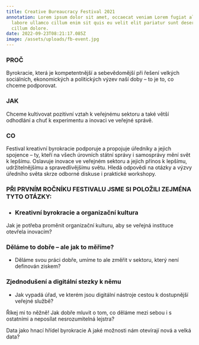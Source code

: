 ```yaml
---
title: Creative Bureaucracy Festival 2021
annotation: Lorem ipsum dolor sit amet, occaecat veniam Lorem fugiat aliqua
  labore ullamco cillum enim sit quis eu velit elit pariatur sunt deserunt ut
  cillum dolore.
date: 2022-09-23T08:21:17.085Z
image: /assets/uploads/fb-event.jpg
---
```

<!--StartFragment-->

<h3>PROČ</h3>

Byrokracie, která je kompetentnější a sebevědomější při řešení velkých sociálních, ekonomických a politických výzev naší doby – to je to, co chceme podporovat.

<h3>JAK</h3>

Chceme kultivovat pozitivní vztah
 k veřejnému sektoru a také větší
 odhodlání a chuť k experimentu
 a inovaci ve veřejné správě.

<h3>C﻿O</h3>

Festival kreativní byrokracie podporuje a propojuje úředníky a jejich spojence – ty, kteří na všech úrovních státní správy i samosprávy mění svět k lepšímu. Oslavuje inovace ve veřejném sektoru a jejich přínos k lepšímu, udržitelnějšímu a spravedlivějšímu světu. Hledá odpovědi na otázky a výzvy úředního světa skrze odborné diskuse i praktické workshopy.

<!--EndFragment-->

<h3>PŘI PRVNÍM ROČNÍKU FESTIVALU JSME SI POLOŽILI ZEJMÉNA TYTO OTÁZKY:</h3>

<ul><li><h3>Kreativní byrokracie a organizační kultura</h3></ul>

Jak je potřeba proměnit organizační kulturu, aby se veřejná instituce otevřela inovacím?

<h3>Děláme to dobře – ale jak to měříme?</h3>
<ul><li>Děláme svou práci dobře, umíme to ale změřit v sektoru, který není definován ziskem?</li></ul>

<h3>Zjednodušení a digitální stezky k němu</h3>
<ul><li>Jak vypadá úřad, ve kterém jsou digitální nástroje cestou k dostupnější veřejné službě?</li></ul>

Říkej mi to něžně!
Jak dobře mluvit o tom, co děláme
mezi sebou i s ostatními a neposílat
nesrozumitelná lejstra?

Data jako hnací
hřídel byrokracie
A jaké možnosti nám
otevírají nová a velká data?